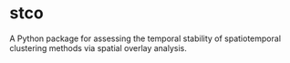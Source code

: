 # stco
A Python package for assessing the temporal stability of spatiotemporal clustering methods via spatial overlay analysis.

